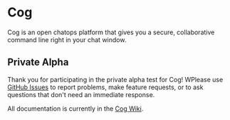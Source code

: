 # Cog

Cog is an open chatops platform that gives you a secure, collaborative command line right in your chat window.

## Private Alpha

Thank you for participating in the private alpha test for Cog! WPlease use [GitHub Issues](https://github.com/operable/cog/issues) to report problems, make feature requests, or to ask questions that don't need an immediate response.

All documentation is currently in the [Cog Wiki](https://github.com/operable/cog/wiki).
